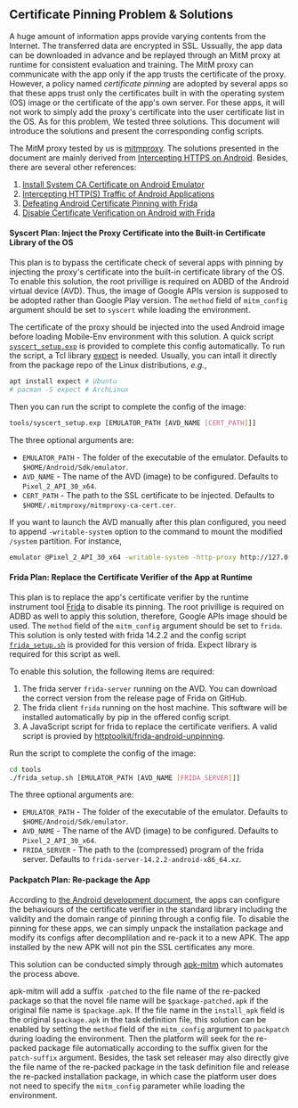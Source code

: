 <!-- vimc: call SyntaxRange#Include('```sh', '```', 'sh', 'NonText'): -->

## Certificate Pinning Problem & Solutions

A huge amount of information apps provide varying contents from the Internet.
The transferred data are encrypted in SSL. Ussually, the app data can be
downloaded in advance and be replayed through an MitM proxy at runtime for
consistent evaluation and training. The MitM proxy can communicate with the app
only if the app trusts the certificate of the proxy. However, a policy named
*certificate pinning* are adopted by several apps so that these apps trust only
the certificates built in with the operating system (OS) image or the
certificate of the app's own server. For these apps, it will not work to simply
add the proxy's certificate into the user certificate list in the OS. As for
this problem, We tested three solutions.  This document will introduce the
solutions and present the corresponding config scripts.

The MitM proxy tested by us is [mitmproxy](https://mitmproxy.org/). The
solutions presented in the document are mainly derived from [Intercepting HTTPS
on Android](https://httptoolkit.com/blog/intercepting-android-https/). Besides,
there are several other references:

1. [Install System CA Certificate on Android
   Emulator](https://docs.mitmproxy.org/stable/howto-install-system-trusted-ca-android/)
2. [Intercepting HTTP(S) Traffic of Android
   Applications](https://kpj.github.io/misc/InterceptingHTTPTraffic.html)
3. [Defeating Android Certificate Pinning with
   Frida](https://httptoolkit.com/blog/frida-certificate-pinning/)
4. [Disable Certificate Verification on Android with
   Frida](https://www.gabriel.urdhr.fr/2021/03/17/frida-disable-certificate-check-on-android/)

#### Syscert Plan: Inject the Proxy Certificate into the Built-in Certificate Library of the OS

This plan is to bypass the certificate check of several apps with pinning by
injecting the proxy's certificate into the built-in certificate library of the
OS. To enable this solution, the root privillige is required on ADBD of the
Android virtual device (AVD). Thus, the image of Google APIs version is
supposed to be adopted rather than Google Play version. The `method` field of
`mitm_config` argument should be set to `syscert` while loading the
environment.

The certificate of the proxy should be injected into the used Android image
before loading Mobile-Env environment with this solution. A quick script
[`syscert_setup.exp`](../tools/syscert_setup.exp) is provided to complete this
config automatically. To run the script, a Tcl library
[expect](https://www.nist.gov/services-resources/software/expect) is needed.
Usually, you can intall it directly from the package repo of the Linux
distributions, *e.g.*,

```sh
apt install expect # Ubuntu
# pacman -S expect # ArchLinux
```

Then you can run the script to complete the config of the image:

```sh
tools/syscert_setup.exp [EMULATOR_PATH [AVD_NAME [CERT_PATH]]]
```

The three optional arguments are:

+ `EMULATOR_PATH` - The folder of the executable of the emulator. Defaults to
  `$HOME/Android/Sdk/emulator`.
+ `AVD_NAME` - The name of the AVD (image) to be configured. Defaults to
  `Pixel_2_API_30_x64`.
+ `CERT_PATH` - The path to the SSL certificate to be injected. Defaults to
  `$HOME/.mitmproxy/mitmproxy-ca-cert.cer`.

If you want to launch the AVD manually after this plan configured, you need to
append `-writable-system` option to the command to mount the modified `/system`
partition. For instance,

```sh
emulator @Pixel_2_API_30_x64 -writable-system -http-proxy http://127.0.0.1:8080
```

#### Frida Plan: Replace the Certificate Verifier of the App at Runtime

This plan is to replace the app's certificate verifier by the runtime
instrument tool [Frida](https://github.com/frida/frida) to disable its pinning.
The root privillige is required on ADBD as well to apply this solution,
therefore, Google APIs image should be used. The `method` field of the
`mitm_config` argument should be set to `frida`. This solution is only tested
with frida 14.2.2 and the config script
[`frida_setup.sh`](../tools/frida_setup.sh) is provided for this version of
frida. Expect library is required for this script as well.

To enable this solution, the following items are required:

1. The frida server `frida-server` running on the AVD. You can download the
   correct version from the release page of Frida on GitHub.
2. The frida client `frida` running on the host machine. This software will be
   installed automatically by pip in the offered config script.
3. A JavaScript script for frida to replace the certificate verifiers. A valid
   script is provied by
   [httptoolkit/frida-android-unpinning](https://github.com/httptoolkit/frida-android-unpinning).

Run the script to complete the config of the image:

```sh
cd tools
./frida_setup.sh [EMULATOR_PATH [AVD_NAME [FRIDA_SERVER]]]
```

The three optional arguments are:

+ `EMULATOR_PATH` - The folder of the executable of the emulator. Defaults to
  `$HOME/Android/Sdk/emulator`.
+ `AVD_NAME` - The name of the AVD (image) to be configured. Defaults to
  `Pixel_2_API_30_x64`.
+ `FRIDA_SERVER` - The path to the (compressed) program of the frida server.
  Defaults to `frida-server-14.2.2-android-x86_64.xz`.

#### Packpatch Plan: Re-package the App

According to [the Android development
document](https://developer.android.com/training/articles/security-config), the
apps can configure the behaviours of the certificate verifier in the standard
library including the validity and the domain range of pinning through a config
file. To disable the pinning for these apps, we can simply unpack the
installation package and modify its configs after decomplilation and re-pack it
to a new APK. The app installed by the new APK will not pin the SSL
certificates any more.

This solution can be conducted simply through
[apk-mitm](https://github.com/shroudedcode/apk-mitm) which automates the
process above.

apk-mitm will add a suffix `-patched` to the file name of the re-packed package
so that the novel file name will be `$package-patched.apk` if the original file
name is `$package.apk`. If the file name in the `install_apk` field is the
original `$package.apk` in the task definition file, this solution can be
enabled by setting the `method` field of the `mitm_config` argument to
`packpatch` during loading the environment. Then the platform will seek for the
re-packed package file automatically according to the suffix given for the
`patch-suffix` argument. Besides, the task set releaser may also directly give
the file name of the re-packed package in the task definition file and release
the re-packed installation package, in which case the platform user does not
need to specify the `mitm_config` parameter while loading the environment.
